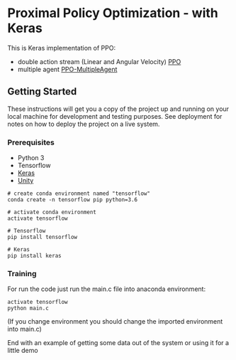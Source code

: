 # Proximal Policy Optimization - with Keras

This is Keras implementation of PPO:
  * double action stream (Linear and Angular Velocity) [PPO](https://github.com/MatteoBrentegani/PPO/tree/master/PPO_DoubleAction)
  * multiple agent [PPO-MultipleAgent](https://arxiv.org/pdf/1707.06347.pdf)



## Getting Started

These instructions will get you a copy of the project up and running on your local machine for development and testing purposes. See deployment for notes on how to deploy the project on a live system.

### Prerequisites

 * Python 3
 * Tensorflow
 * [Keras](https://keras.io/)
 * [Unity](https://unity3d.com/get-unity/download)

```
# create conda environment named "tensorflow"
conda create -n tensorflow pip python=3.6

# activate conda environment
activate tensorflow

# Tensorflow
pip install tensorflow

# Keras
pip install keras
```

### Training

For run the code just run the main.c file into anaconda environment:

```
activate tensorflow
python main.c
```
(If you change environment you should change the imported environment into main.c)

End with an example of getting some data out of the system or using it for a little demo

